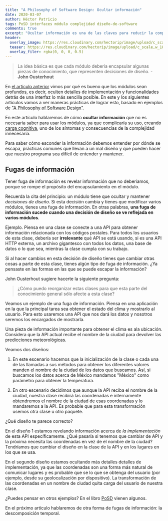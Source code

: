 ```yaml
---
title: "A Philosophy of Software Design: Ocultar información"
date: 2020-03-07
author: Héctor Patricio
tags: PoSD interfaces módulo complejidad diseño-de-software
comments: true
excerpt: "Ocultar información es una de las claves para reducir la complejidad, veamos algunas maneras de lograrlo."
header:
  overlay_image: https://res.cloudinary.com/hectorip/image/upload/c_scale,w_1800/v1583357998/IMG_3866_owfbzj.jpg
  teaser: https://res.cloudinary.com/hectorip/image/upload/c_scale,w_1800/v1583357998/IMG_3866_owfbzj.jpg
  overlay_filer: rgba(0, 0, 0, 0.5)
---
```


> La idea básica es que cada módulo debería encapsular algunas piezas de conocimiento, que representen decisiones de diseño. - **John Ousterhout**

En [el artículo anterior](https://blog.thedojo.mx/2020/03/02/a-philosophy-of-software-design-los-modulos-deben-ser-profundos.html) vimos por qué es bueno que los módulos sean profundos, es decir, oculten detalles de implementación y funcionalidades detrás de una interfaz lo más sencilla posible. En este y los siguientes artículos vamos a ver maneras prácticas de lograr esto, basado en ejemplos de ["A Philosophy of Software Design"](https://amzn.to/2H92nwA).

En este artículo hablaremos de cómo **ocultar información** que no es necesaria saber para usar los módulos, ya que complicaría su uso, creando [carga cognitiva](https://blog.thedojo.mx/2020/02/26/tres-formas-de-identificar-la-caomplejidad-posd6.html#carga-cognitiva), uno de los síntomas y consecuencias de la complejidad innecesaria.

Para saber cómo esconder la información debemos entender por dónde se escapa, prácticas comunes que llevan a un mal diseño y que pueden hacer que nuestro programa sea difícil de entender y mantener.

## Fugas de información

Tener fuga de información es revelar información que no deberíamos, porque se rompe el propósito del encapsulamiento en el módulo.

Recuerda la cita del principio: un módulo tiene que ocultar y mantener _decisiones de diseño_. Si esta decisión cambia y tienes que modificar varios módulos, tienes una fuga de información. En otras palabras, **una fuga de información sucede cuando una decisión de diseño se ve reflejada en varios módulos**.

Ejemplo. Piensa en una clase se conecte a una API para obtener información relacionada con los códigos postales. Para todos los usuarios de esta clase, debería ser **irrelevante** qué API se está usando, si es una API HTTP externa, un archivo gigantesco con todos los datos, una base de datos o lo que sea, mientras la clase cumpla con su trabajo.

Si al hacer cambios en esta decisión de diseño tienes que cambiar otras cosas a parte de esta clase, tienes algún tipo de fuga de información. ¿Ya pensaste en las formas en las que se puede escapar la información?

John Ousterhout sugiere hacerte la siguiente pregunta:

> ¿Cómo puedo reorganizar estas clases para que esta parte del conocimiento general sólo afecte a esta clase?

Veamos un ejemplo de una fuga de información. Piensa en una aplicación en la que la principal tarea sea obtener el estado del clima y mostrarlo al usuario. Para esto usaremos una API que nos dará los datos y nosotros seremos los encargados de mostrarla.

Una pieza de información importante para obtener el clima es ala ubicación. Considera que la API actual recibe el nombre de la ciudad para devolver las predicciones meteorológicas. 

Veamos dos diseños:

1. En este escenario hacemos que la inicialización de la clase o cada una de las llamadas a sus métodos para obtener los diferentes valores manden el nombre de la ciudad de los datos que buscamos. Así, si buscamos los datos acerca de México mandamos "México" como parámetro para obtener la temperatura.

2. En otro escenario decidimos que aunque la API reciba el nombre de la ciudad, nuestra clase recibirá las coordenadas e internamente obtendremos el nombre de la ciudad de esas coordenadas y lo mandaremos a la API. Es probable que para esta transformación usemos otra clase u otro paquete.

¿Qué diseño te parece correcto?

En el diseño 1 estamos revelando información acerca de  _la implementación_ de esta API específicamente. ¿Qué pasaría si tenemos que cambiar de API y la próxima necesita las coordenadas en vez de el nombre de la ciudad? Tendríamos que cambiar el diseño en la clase de la API y en los lugares en los que se usa.

En el segundo diseño estamos ocultando más detalles detalles de implementación, ya que las coordenadas son una forma más natural de comunicar lugares y es probable que se lo que se obtenga del usuario (por ejemplo, desde su geolocalización por dispositivo). La transformación de las coordenadas en un nombre de ciudad quita carga del usuario de nuestra clase.

¿Puedes pensar en otros ejemplos? En el libro [PoSD](https://amzn.to/2H92nwA) vienen algunos.

En el próximo artículo hablaremos de otra forma de fugas de información: la descomposición temporal.
